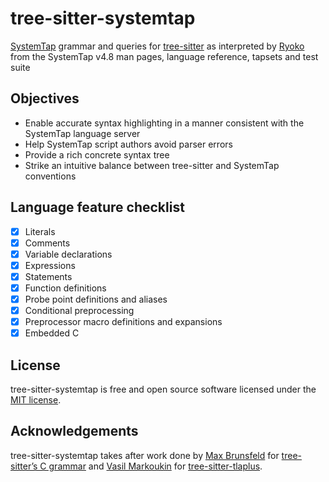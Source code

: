 # tree-sitter-systemtap

[SystemTap] grammar and queries for [tree-sitter] as interpreted by [Ryoko] from the SystemTap v4.8 man pages, language reference, tapsets and test suite

## Objectives

- Enable accurate syntax highlighting in a manner consistent with the SystemTap language server
- Help SystemTap script authors avoid parser errors
- Provide a rich concrete syntax tree
- Strike an intuitive balance between tree-sitter and SystemTap conventions

## Language feature checklist

- [x] Literals
- [x] Comments
- [x] Variable declarations
- [x] Expressions
- [x] Statements
- [x] Function definitions
- [x] Probe point definitions and aliases
- [x] Conditional preprocessing
- [x] Preprocessor macro definitions and expansions
- [x] Embedded C

## License

tree-sitter-systemtap is free and open source software licensed under the [MIT license][license].

## Acknowledgements

tree-sitter-systemtap takes after work done by [Max Brunsfeld] for [tree-sitter’s C grammar][tree-sitter-c] and [Vasil Markoukin] for [tree-sitter-tlaplus].

[license]: ./LICENSE.txt
[Max Brunsfeld]: https://github.com/maxbrunsfeld
[Ryoko]: https://github.com/ok-ryoko
[SystemTap]: https://sourceware.org/systemtap/
[tree-sitter-c]: https://github.com/tree-sitter/tree-sitter-c
[tree-sitter-tlaplus]: https://github.com/tlaplus-community/tree-sitter-tlaplus
[tree-sitter]: https://github.com/tree-sitter/tree-sitter
[Vasil Markoukin]: https://github.com/susliko
